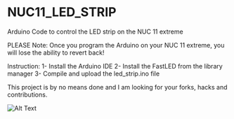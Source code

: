 # NUC11_LED_STRIP
Arduino Code to control the LED strip on the NUC 11 extreme

PLEASE Note: Once you program the Arduino on your NUC 11 extreme, you will lose the ability to revert back!

Instruction:
1- Install the Arduino IDE
2- Install the FastLED from the library manager
3- Compile and upload the led_strip.ino file

This project is by no means done and I am looking for your forks, hacks and contributions.

![Alt Text](https://github.com/ahmadexp/NUC11_LED_STRIP/blob/main/1_0_GIF_2.GIF)

